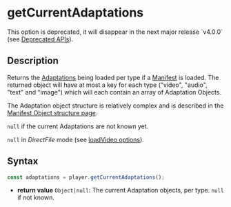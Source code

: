 # getCurrentAdaptations

<div class="warning">
This option is deprecated, it will disappear in the next major release
`v4.0.0` (see <a href="../Miscellaneous/Deprecated_APIs.md">Deprecated
APIs</a>).
</div>

## Description

Returns the [Adaptations](../../Getting_Started/Glossary.md#adaptation) being
loaded per type if a [Manifest](../../Getting_Started/Glossary.md#manifest) is
loaded. The returned object will have at most a key for each type ("video",
"audio", "text" and "image") which will each contain an array of Adaptation
Objects.

The Adaptation object structure is relatively complex and is described in the
[Manifest Object structure page](../Miscellaneous/Manifest_Object.md#structure_of_an_adaptation).

`null` if the current Adaptations are not known yet.

`null` in _DirectFile_ mode (see [loadVideo
options](../Loading_a_Content.md#transport)).

## Syntax

```js
const adaptations = player.getCurrentAdaptations();
```

  - **return value** `Object|null`: The current Adaptation objects, per type.
    `null` if not known.
